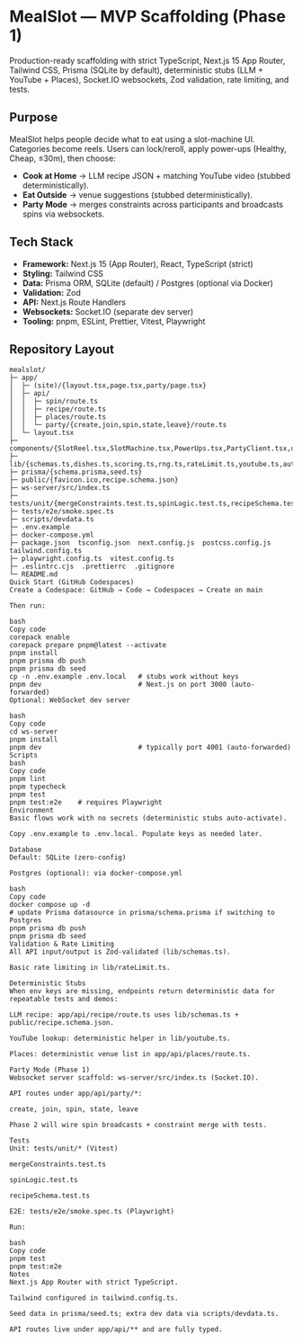 # MealSlot — MVP Scaffolding (Phase 1)

Production-ready scaffolding with strict TypeScript, Next.js 15 App Router, Tailwind CSS, Prisma (SQLite by default), deterministic stubs (LLM + YouTube + Places), Socket.IO websockets, Zod validation, rate limiting, and tests.

## Purpose

MealSlot helps people decide what to eat using a slot-machine UI. Categories become reels. Users can lock/reroll, apply power-ups (Healthy, Cheap, ≤30m), then choose:

- **Cook at Home** → LLM recipe JSON + matching YouTube video (stubbed deterministically).
- **Eat Outside** → venue suggestions (stubbed deterministically).
- **Party Mode** → merges constraints across participants and broadcasts spins via websockets.

## Tech Stack

- **Framework:** Next.js 15 (App Router), React, TypeScript (strict)
- **Styling:** Tailwind CSS
- **Data:** Prisma ORM, SQLite (default) / Postgres (optional via Docker)
- **Validation:** Zod
- **API:** Next.js Route Handlers
- **Websockets:** Socket.IO (separate dev server)
- **Tooling:** pnpm, ESLint, Prettier, Vitest, Playwright

## Repository Layout

```text
mealslot/
├─ app/
│  ├─ (site)/{layout.tsx,page.tsx,party/page.tsx}
│  ├─ api/
│  │  ├─ spin/route.ts
│  │  ├─ recipe/route.ts
│  │  ├─ places/route.ts
│  │  └─ party/{create,join,spin,state,leave}/route.ts
│  └─ layout.tsx
├─ components/{SlotReel.tsx,SlotMachine.tsx,PowerUps.tsx,PartyClient.tsx,ui/*}
├─ lib/{schemas.ts,dishes.ts,scoring.ts,rng.ts,rateLimit.ts,youtube.ts,auth.ts,party.ts}
├─ prisma/{schema.prisma,seed.ts}
├─ public/{favicon.ico,recipe.schema.json}
├─ ws-server/src/index.ts
├─ tests/unit/{mergeConstraints.test.ts,spinLogic.test.ts,recipeSchema.test.ts}
├─ tests/e2e/smoke.spec.ts
├─ scripts/devdata.ts
├─ .env.example
├─ docker-compose.yml
├─ package.json  tsconfig.json  next.config.js  postcss.config.js  tailwind.config.ts
├─ playwright.config.ts  vitest.config.ts
├─ .eslintrc.cjs  .prettierrc  .gitignore
└─ README.md
Quick Start (GitHub Codespaces)
Create a Codespace: GitHub → Code → Codespaces → Create on main

Then run:

bash
Copy code
corepack enable
corepack prepare pnpm@latest --activate
pnpm install
pnpm prisma db push
pnpm prisma db seed
cp -n .env.example .env.local   # stubs work without keys
pnpm dev                        # Next.js on port 3000 (auto-forwarded)
Optional: WebSocket dev server

bash
Copy code
cd ws-server
pnpm install
pnpm dev                        # typically port 4001 (auto-forwarded)
Scripts
bash
Copy code
pnpm lint
pnpm typecheck
pnpm test
pnpm test:e2e    # requires Playwright
Environment
Basic flows work with no secrets (deterministic stubs auto-activate).

Copy .env.example to .env.local. Populate keys as needed later.

Database
Default: SQLite (zero-config)

Postgres (optional): via docker-compose.yml

bash
Copy code
docker compose up -d
# update Prisma datasource in prisma/schema.prisma if switching to Postgres
pnpm prisma db push
pnpm prisma db seed
Validation & Rate Limiting
All API input/output is Zod-validated (lib/schemas.ts).

Basic rate limiting in lib/rateLimit.ts.

Deterministic Stubs
When env keys are missing, endpoints return deterministic data for repeatable tests and demos:

LLM recipe: app/api/recipe/route.ts uses lib/schemas.ts + public/recipe.schema.json.

YouTube lookup: deterministic helper in lib/youtube.ts.

Places: deterministic venue list in app/api/places/route.ts.

Party Mode (Phase 1)
Websocket server scaffold: ws-server/src/index.ts (Socket.IO).

API routes under app/api/party/*:

create, join, spin, state, leave

Phase 2 will wire spin broadcasts + constraint merge with tests.

Tests
Unit: tests/unit/* (Vitest)

mergeConstraints.test.ts

spinLogic.test.ts

recipeSchema.test.ts

E2E: tests/e2e/smoke.spec.ts (Playwright)

Run:

bash
Copy code
pnpm test
pnpm test:e2e
Notes
Next.js App Router with strict TypeScript.

Tailwind configured in tailwind.config.ts.

Seed data in prisma/seed.ts; extra dev data via scripts/devdata.ts.

API routes live under app/api/** and are fully typed.
